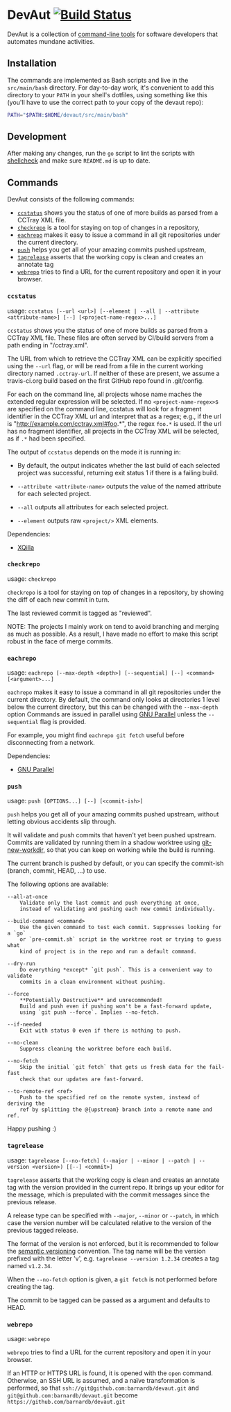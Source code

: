DevAut  [![Build Status](https://travis-ci.org/barnardb/devaut.svg?branch=master)](https://travis-ci.org/barnardb/devaut)
======

DevAut is a collection of [command-line tools](#commands) for software
developers that automates mundane activities.


Installation
------------

The commands are implemented as Bash scripts and live in the `src/main/bash` directory.
For day-to-day work, it's convenient to add this directory to your `PATH`
in your shell's dotfiles, using something like this
(you'll have to use the correct path to your copy of the devaut repo):

```sh
PATH="$PATH:$HOME/devaut/src/main/bash"
```


Development
-----------

After making any changes, run the `go` script to lint the scripts with
[shellcheck] and make sure `README.md` is up to date.

[shellcheck]: https://github.com/koalaman/shellcheck


Commands
--------

DevAut consists of the following commands:

<!-- !START RAW! build/generate-command-markdown.sh toc -->

- [`ccstatus`](#ccstatus) shows you the status of one of more builds as parsed from a CCTray XML file.
- [`checkrepo`](#checkrepo) is a tool for staying on top of changes in a repository,
- [`eachrepo`](#eachrepo) makes it easy to issue a command in all git repositories under the current directory.
- [`push`](#push) helps you get all of your amazing commits pushed upstream,
- [`tagrelease`](#tagrelease) asserts that the working copy is clean and creates an annotate tag
- [`webrepo`](#webrepo) tries to find a URL for the current repository and open it in your browser.

<!-- !END RAW! -->

<!-- !START RAW! build/generate-command-markdown.sh help -->


### `ccstatus`

usage: `ccstatus [--url <url>] [--element | --all | --attribute <attribute-name>] [--] [<project-name-regex>...]`

`ccstatus` shows you the status of one of more builds as parsed from a CCTray XML file.
These files are often served by CI/build servers from a path ending in "/cctray.xml".

The URL from which to retrieve the CCTray XML can be explicitly specified using the `--url` flag,
or will be read from a file in the current working directory named `.cctray-url`.
If neither of these are present,
we assume a travis-ci.org build based on the first GitHub repo found in .git/config.

For each <project-name-regex> on the command line,
all projects whose name maches the extended regular expression will be selected.
If no `<project-name-regex>`s are specified on the command line,
ccstatus will look for a fragment identifier in the CCTray XML url and interpret that as a regex;
e.g., if the url is "http://example.com/cctray.xml#foo.*",
the regex `foo.*` is used.
If the url has no fragment identifier,
all projects in the CCTray XML will be selected,
as if `.*` had been specified.

The output of `ccstatus` depends on the mode it is running in:

* By default, the output indicates whether the last build of each selected project was successful,
  returning exit status 1 if there is a failing build.

* `--attribute <attribute-name>` outputs the value of the named attribute for each selected project.

* `--all` outputs all attributes for each selected project.

* `--element` outputs raw `<project/>` XML elements.

Dependencies:

* [XQilla](http://xqilla.sourceforge.net/HomePage)


### `checkrepo`

usage: `checkrepo`

`checkrepo` is a tool for staying on top of changes in a repository,
by showing the diff of each new commit in turn.

The last reviewed commit is tagged as "reviewed".

NOTE: The projects I mainly work on tend to avoid branching and merging as much as possible.
As a result, I have made no effort to make this script robust in the face of merge commits.


### `eachrepo`

usage: `eachrepo [--max-depth <depth>] [--sequential] [--] <command> [<argument>...]`

`eachrepo` makes it easy to issue a command in all git repositories under the current directory.
By default, the command only looks at directories 1 level below the current directory,
but this can be changed with the `--max-depth` option
Commands are issued in parallel using [GNU Parallel] unless the `--sequential` flag is provided.

For example, you might find `eachrepo git fetch` useful before disconnecting from a network.

Dependencies:

* [GNU Parallel]

[GNU Parallel]: http://www.gnu.org/software/parallel/


### `push`

usage: `push [OPTIONS...] [--] [<commit-ish>]`

`push` helps you get all of your amazing commits pushed upstream,
without letting obvious accidents slip through.

It will validate and push commits that haven't yet been pushed upstream.
Commits are validated by running them in a shadow worktree using [git-new-workdir],
so that you can keep on working while the build is running.

[git-new-workdir]: https://github.com/git/git/blob/master/contrib/workdir/git-new-workdir

The current branch is pushed by default, or you can specify the commit-ish
(branch, commit, HEAD, …) to use.

The following options are available:

    --all-at-once
        Validate only the last commit and push everything at once,
        instead of validating and pushing each new commit individually.

    --build-command <command>
        Use the given command to test each commit. Suppresses looking for a `go`
        or `pre-commit.sh` script in the worktree root or trying to guess what
        kind of project is in the repo and run a default command.

    --dry-run
        Do everything *except* `git push`. This is a convenient way to validate
        commits in a clean environment without pushing.

    --force
        **Potentially Destructive** and unrecommended!
        Build and push even if pushing won't be a fast-forward update,
        using `git push --force`. Implies --no-fetch.

    --if-needed
        Exit with status 0 even if there is nothing to push.

    --no-clean
        Suppress cleaning the worktree before each build.

    --no-fetch
        Skip the initial `git fetch` that gets us fresh data for the fail-fast
        check that our updates are fast-forward.

    --to-remote-ref <ref>
        Push to the specified ref on the remote system, instead of deriving the
        ref by splitting the @{upstream} branch into a remote name and ref.

Happy pushing :)


### `tagrelease`

usage: `tagrelease [--no-fetch] (--major | --minor | --patch | --version <version>) [[--] <commit>]`

`tagrelease` asserts that the working copy is clean and creates an annotate tag
with the version provided in the current repo. It brings up your editor for the
message, which is prepulated with the commit messages since the previous
release.

A release type can be specified with `--major`, `--minor` or `--patch`,
in which case the version number will be calculated relative to the version of
the previous tagged release.

The format of the version is not enforced, but it is recommended to follow the
[semantic versioning][semver] convention. The tag name will be the version
prefixed with the letter 'v', e.g. `tagrelease --version 1.2.34` creates a tag
named `v1.2.34`.

When the `--no-fetch` option is given, a `git fetch` is not performed before
creating the tag.

The commit to be tagged can be passed as a argument and defaults to HEAD.

[semver]: http://semver.org/



### `webrepo`

usage: `webrepo`

`webrepo` tries to find a URL for the current repository and open it in your browser.

If an HTTP or HTTPS URL is found, it is opened with the `open` command.
Otherwise, an SSH URL is assumed, and a naïve transformation is performed, so that
`ssh://git@github.com:barnardb/devaut.git` and `git@github.com:barnardb/devaut.git` become
`https://github.com/barnardb/devaut.git`


<!-- !END RAW! -->
